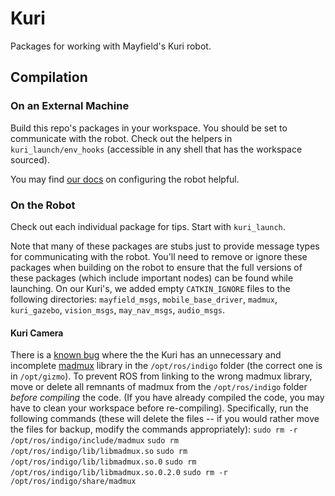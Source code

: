 # Kuri

Packages for working with Mayfield's Kuri robot.

## Compilation

### On an External Machine

Build this repo's packages in your workspace. You should be set to communicate with the robot. Check out the helpers in `kuri_launch/env_hooks` (accessible in any shell that has the workspace sourced).

You may find [our docs](https://github.com/hcrlab/wiki/wiki/Robots:-Kuri:-Usage) on configuring the robot helpful.

### On the Robot

Check out each individual package for tips. Start with `kuri_launch`.

Note that many of these packages are stubs just to provide message types for communicating with the robot. You'll need to remove or ignore these packages when building on the robot to ensure that the full versions of these packages (which include important nodes) can be found while launching. On our Kuri's, we added empty `CATKIN_IGNORE` files to the following directories: `mayfield_msgs`, `mobile_base_driver`, `madmux`, `kuri_gazebo`, `vision_msgs`, `may_nav_msgs`, `audio_msgs`.

#### Kuri Camera

There is a [known bug](https://github.com/KuriRobot/Kuri-Documentation/issues/33) where the the Kuri has an unnecessary and incomplete [madmux](https://github.com/KuriRobot/Kuri-Documentation/blob/master/reference/ros-packages/madmux.md) library in the `/opt/ros/indigo` folder (the correct one is in `/opt/gizmo`). To prevent ROS from linking to the wrong madmux library, move or delete all remnants of madmux from the `/opt/ros/indigo` folder *before compiling* the code. (If you have already compiled the code, you may have to clean your workspace before re-compiling). Specifically, run the following commands (these will delete the files -- if you would rather move the files for backup, modify the commands appropriately):
`sudo rm -r /opt/ros/indigo/include/madmux`
`sudo rm /opt/ros/indigo/lib/libmadmux.so`
`sudo rm /opt/ros/indigo/lib/libmadmux.so.0`
`sudo rm /opt/ros/indigo/lib/libmadmux.so.0.2.0`
`sudo rm -r /opt/ros/indigo/share/madmux`
